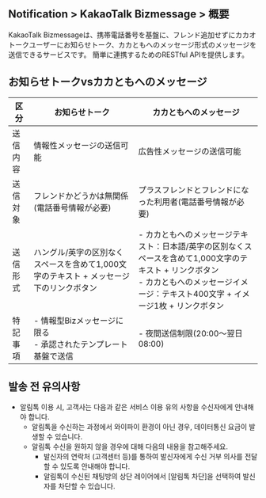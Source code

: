 ## Notification > KakaoTalk Bizmessage > 概要

KakaoTalk Bizmessageは、携帯電話番号を基盤に、フレンド追加せずにカカオトークユーザーにお知らせトーク、カカともへのメッセージ形式のメッセージを送信できるサービスです。
簡単に連携するためのRESTful APIを提供します。

## お知らせトークvsカカともへのメッセージ
| 区分 | お知らせトーク                                 | カカともへのメッセージ                                 |
| ----- | ---------------------------------------- | ---------------------------------------- |
| 送信内容 | 情報性メッセージの送信可能                       | 広告性メッセージの送信可能                       |
| 送信対象 | フレンドかどうかは無関係(電話番号情報が必要)                  | プラスフレンドとフレンドになった利用者(電話番号情報が必要)            |
| 送信形式 | ハングル/英字の区別なくスペースを含めて1,000文字のテキスト + メッセージ下のリンクボタン | - カカともへのメッセージテキスト：日本語/英字の区別なくスペースを含めて1,000文字のテキスト + リンクボタン<br />- カカともへのメッセージイメージ：テキスト400文字 + イメージ1枚 + リンクボタン |
| 特記事項 | - 情報型Bizメッセージに限る<br />- 承認されたテンプレート基盤で送信 | - 夜間送信制限(20:00～翌日08:00)             |

## 발송 전 유의사항
* 알림톡 이용 시, 고객사는 다음과 같은 서비스 이용 유의 사항을 수신자에게 안내해야 합니다.
  * 알림톡을 수신하는 과정에서 와이파이 환경이 아닌 경우, 데이터통신 요금이 발생할 수 있습니다.
  * 알림톡 수신을 원하지 않을 경우에 대해 다음의 내용을 참고해주세요.
    * 발신자의 연락처 (고객센터 등)를 통하여 발신자에게 수신 거부 의사를 전달할 수 있도록 안내해야 합니다.
    * 알림톡이 수신된 채팅방의 상단 레이어에서 [알림톡 차단]을 선택하여 발신자를 차단할 수 있습니다.
